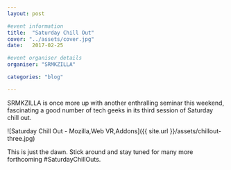 ```yaml
---
layout: post

#event information
title:  "Saturday Chill Out"
cover: "../assets/cover.jpg"
date:   2017-02-25

#event organiser details
organiser: "SRMKZILLA"

categories: "blog"

---
```


SRMKZILLA is once more up with another enthralling seminar this weekend, fascinating a good number of tech geeks in its third session of Saturday chill out.

![Saturday Chill Out - Mozilla,Web VR,Addons]({{ site.url }}/assets/chillout-three.jpg)

This is just the dawn. Stick around and stay tuned for many more forthcoming #SaturdayChillOuts. 
